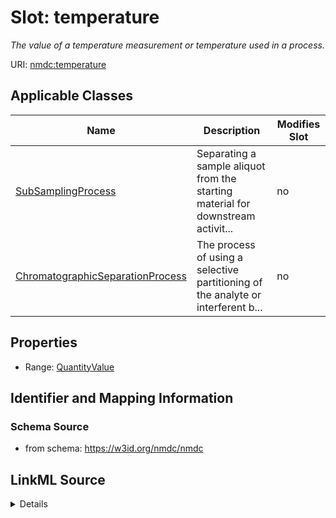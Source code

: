 # Slot: temperature


_The value of a temperature measurement or temperature used in a process._



URI: [nmdc:temperature](https://w3id.org/nmdc/temperature)



<!-- no inheritance hierarchy -->




## Applicable Classes

| Name | Description | Modifies Slot |
| --- | --- | --- |
[SubSamplingProcess](SubSamplingProcess.md) | Separating a sample aliquot from the starting material for downstream activit... |  no  |
[ChromatographicSeparationProcess](ChromatographicSeparationProcess.md) | The process of using a selective partitioning of the analyte or interferent b... |  no  |







## Properties

* Range: [QuantityValue](QuantityValue.md)





## Identifier and Mapping Information







### Schema Source


* from schema: https://w3id.org/nmdc/nmdc




## LinkML Source

<details>
```yaml
name: temperature
description: The value of a temperature measurement or temperature used in a process.
notes:
- Not to be confused with the MIXS:0000113
from_schema: https://w3id.org/nmdc/nmdc
contributors:
- ORCID:0009-0001-1555-1601
- ORCID:0000-0002-8683-0050
rank: 1000
alias: temperature
domain_of:
- SubSamplingProcess
- ChromatographicSeparationProcess
range: QuantityValue

```
</details>